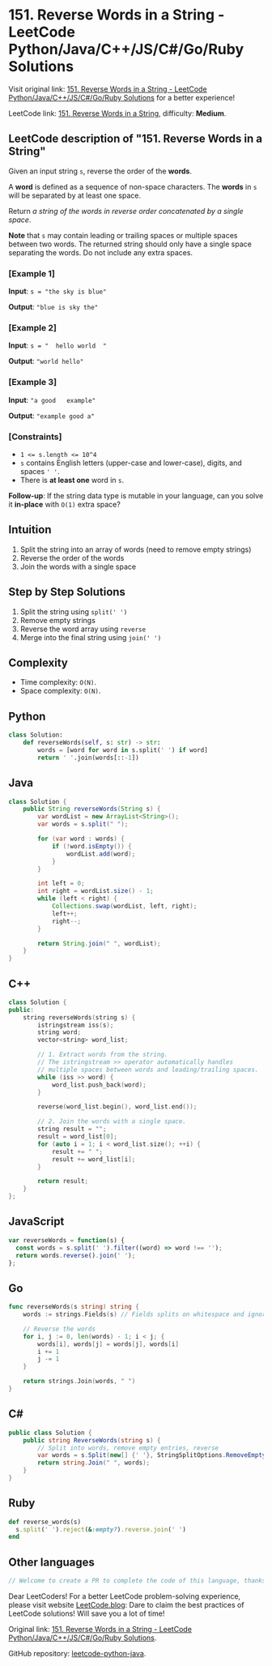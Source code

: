 # 151. Reverse Words in a String - LeetCode Python/Java/C++/JS/C#/Go/Ruby Solutions

Visit original link: [151. Reverse Words in a String - LeetCode Python/Java/C++/JS/C#/Go/Ruby Solutions](https://leetcode.blog/en/leetcode/151-reverse-words-in-a-string) for a better experience!

LeetCode link: [151. Reverse Words in a String](https://leetcode.com/problems/reverse-words-in-a-string), difficulty: **Medium**.

## LeetCode description of "151. Reverse Words in a String"

Given an input string `s`, reverse the order of the **words**.

A **word** is defined as a sequence of non-space characters. The **words** in `s` will be separated by at least one space.

Return *a string of the words in reverse order concatenated by a single space*.

**Note** that `s` may contain leading or trailing spaces or multiple spaces between two words. The returned string should only have a single space separating the words. Do not include any extra spaces.

### [Example 1]

**Input**: `s = "the sky is blue"`

**Output**: `"blue is sky the"`

### [Example 2]

**Input**: `s = "  hello world  "`

**Output**: `"world hello"`

### [Example 3]

**Input**: `"a good   example"`

**Output**: `"example good a"`

### [Constraints]

- `1 <= s.length <= 10^4`
- `s` contains English letters (upper-case and lower-case), digits, and spaces `' '`.
- There is **at least one** word in `s`.

**Follow-up**: If the string data type is mutable in your language, can you solve it **in-place** with `O(1)` extra space?



## Intuition

1. Split the string into an array of words (need to remove empty strings)
2. Reverse the order of the words
3. Join the words with a single space

## Step by Step Solutions

1. Split the string using `split(' ')`
2. Remove empty strings
3. Reverse the word array using `reverse`
4. Merge into the final string using `join(' ')`

## Complexity

- Time complexity: `O(N)`.
- Space complexity: `O(N)`.

## Python

```python
class Solution:
    def reverseWords(self, s: str) -> str:
        words = [word for word in s.split(' ') if word]
        return ' '.join(words[::-1])
```

## Java

```java
class Solution {
    public String reverseWords(String s) {
        var wordList = new ArrayList<String>();
        var words = s.split(" ");

        for (var word : words) {
            if (!word.isEmpty()) {
                wordList.add(word);
            }
        }

        int left = 0;
        int right = wordList.size() - 1;
        while (left < right) {
            Collections.swap(wordList, left, right);
            left++;
            right--;
        }

        return String.join(" ", wordList);
    }
}
```

## C++

```cpp
class Solution {
public:
    string reverseWords(string s) {
        istringstream iss(s);
        string word;
        vector<string> word_list;

        // 1. Extract words from the string.
        // The istringstream >> operator automatically handles
        // multiple spaces between words and leading/trailing spaces.
        while (iss >> word) {
            word_list.push_back(word);
        }

        reverse(word_list.begin(), word_list.end());

        // 2. Join the words with a single space.
        string result = "";
        result = word_list[0];
        for (auto i = 1; i < word_list.size(); ++i) {
            result += " ";
            result += word_list[i];
        }

        return result;
    }
};

```

## JavaScript

```javascript
var reverseWords = function(s) {
  const words = s.split(' ').filter((word) => word !== '');
  return words.reverse().join(' ');
};
```

## Go

```go
func reverseWords(s string) string {
    words := strings.Fields(s) // Fields splits on whitespace and ignores multiple spaces

    // Reverse the words
    for i, j := 0, len(words) - 1; i < j; {
        words[i], words[j] = words[j], words[i]
        i += 1
        j -= 1
    }

    return strings.Join(words, " ")
}
```

## C#

```csharp
public class Solution {
    public string ReverseWords(string s) {
        // Split into words, remove empty entries, reverse
        var words = s.Split(new[] {' '}, StringSplitOptions.RemoveEmptyEntries).Reverse();
        return string.Join(" ", words);
    }
}
```

## Ruby

```ruby
def reverse_words(s)
  s.split(' ').reject(&:empty?).reverse.join(' ')
end
```

## Other languages

```java
// Welcome to create a PR to complete the code of this language, thanks!
```

Dear LeetCoders! For a better LeetCode problem-solving experience, please visit website [LeetCode.blog](https://leetcode.blog): Dare to claim the best practices of LeetCode solutions! Will save you a lot of time!

Original link: [151. Reverse Words in a String - LeetCode Python/Java/C++/JS/C#/Go/Ruby Solutions](https://leetcode.blog/en/leetcode/151-reverse-words-in-a-string).

GitHub repository: [leetcode-python-java](https://github.com/leetcode-python-java/leetcode-python-java).

